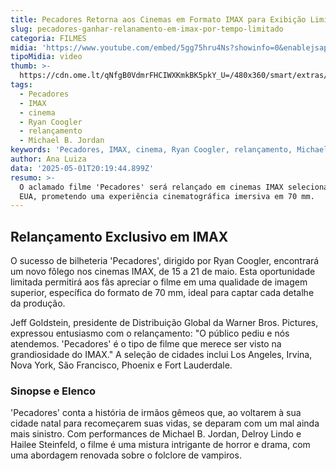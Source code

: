 ```yaml
---
title: Pecadores Retorna aos Cinemas em Formato IMAX para Exibição Limitada
slug: pecadores-ganhar-relanamento-em-imax-por-tempo-limitado
categoria: FILMES
midia: 'https://www.youtube.com/embed/5gg75hru4Ns?showinfo=0&enablejsapi=1'
tipoMidia: video
thumb: >-
  https://cdn.ome.lt/qNfgB0VdmrFHCIWXKmkBK5pkY_U=/480x360/smart/extras/conteudos/01_OejDUJd.jpg
tags:
  - Pecadores
  - IMAX
  - cinema
  - Ryan Coogler
  - relançamento
  - Michael B. Jordan
keywords: 'Pecadores, IMAX, cinema, Ryan Coogler, relançamento, Michael B. Jordan'
author: Ana Luiza
data: '2025-05-01T20:19:44.899Z'
resumo: >-
  O aclamado filme 'Pecadores' será relançado em cinemas IMAX selecionados dos
  EUA, prometendo uma experiência cinematográfica imersiva em 70 mm.
---
```


## Relançamento Exclusivo em IMAX

O sucesso de bilheteria 'Pecadores', dirigido por Ryan Coogler, encontrará um novo fôlego nos cinemas IMAX, de 15 a 21 de maio. Esta oportunidade limitada permitirá aos fãs apreciar o filme em uma qualidade de imagem superior, específica do formato de 70 mm, ideal para captar cada detalhe da produção.

Jeff Goldstein, presidente de Distribuição Global da Warner Bros. Pictures, expressou entusiasmo com o relançamento: "O público pediu e nós atendemos. 'Pecadores' é o tipo de filme que merece ser visto na grandiosidade do IMAX." A seleção de cidades inclui Los Angeles, Irvina, Nova York, São Francisco, Phoenix e Fort Lauderdale.

### Sinopse e Elenco

'Pecadores' conta a história de irmãos gêmeos que, ao voltarem à sua cidade natal para recomeçarem suas vidas, se deparam com um mal ainda mais sinistro. Com performances de Michael B. Jordan, Delroy Lindo e Hailee Steinfeld, o filme é uma mistura intrigante de horror e drama, com uma abordagem renovada sobre o folclore de vampiros.
